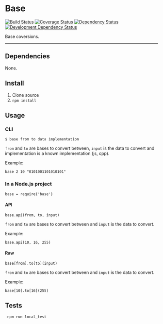 # Base

[![Build Status](https://travis-ci.org/opensoars/base.svg)](https://travis-ci.org/opensoars/base)
[![Coverage Status](https://coveralls.io/repos/opensoars/base/badge.svg?branch=master)](https://coveralls.io/r/opensoars/base?branch=master)
[![Dependency Status](https://david-dm.org/opensoars/base.svg?style=flat)](https://david-dm.org/opensoars/base)
[![Development Dependency Status](https://david-dm.org/opensoars/base/dev-status.svg?style=flat)](https://david-dm.org/opensoars/base#info=devDependencies&view=table)


Base coversions.

---


## Dependencies
None.


## Install
1. Clone source
2. `npm install`


## Usage

### CLI
    $ base from to data implementation

`from` and `to` are bases to convert between, `input` is the data to convert and implementation is a known implementation (js, cpp).

Example:

    base 2 10 "0101001101010101"

### In a Node.js project
    base = require('base')

#### API
    base.api(from, to, input)

`from` and `to` are bases to convert between and `input` is the data to convert.

Example:
    
    base.api(10, 16, 255)

#### Raw
    base[from].to[to](input)

`from` and `to` are bases to convert between and `input` is the data to convert.

Example:

    base[10].to[16](255)


## Tests
     npm run local_test
     